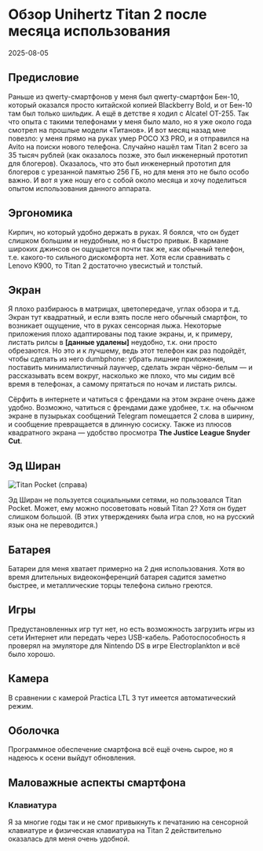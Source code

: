 # Обзор Unihertz Titan 2 после месяца использования
2025-08-05

## Предисловие
Раньше из qwerty-смартфонов у меня был qwerty-смартфон Бен-10, который оказался просто китайской копией Blackberry Bold, и от Бен-10 там был только шильдик. А ещё в детстве я ходил с Alcatel OT-255. Так что опыта с такими телефонами у меня было мало, но я уже около года смотрел на прошлые модели «Титанов». И вот месяц назад мне повезло: у меня прямо на руках умер POCO X3 PRO, и я отправился на Avito на поиски нового телефона. Случайно нашёл там Titan 2 всего за 35 тысяч рублей (как оказалось позже, это был инженерный прототип для блогеров). Оказалось, что это был инженерный прототип для блогеров с урезанной памятью 256 ГБ, но для меня это не было особо важно. И вот я уже ношу его с собой около месяца и хочу поделиться опытом использования данного аппарата.

## Эргономика
Кирпич, но который удобно держать в руках. Я боялся, что он будет слишком большим и неудобным, но я быстро привык. В кармане широких джинсов он ощущается почти так же, как обычный телефон, т.е. какого-то сильного дискомфорта нет. Хотя если сравнивать с Lenovo K900, то Titan 2 достаточно увесистый и толстый.

## Экран
Я плохо разбираюсь в матрицах, цветопередаче, углах обзора и т.д. Экран тут квадратный, и если взять после него обычный смартфон, то возникает ощущение, что в руках сенсорная лыжа. Некоторые приложения плохо адаптированы под такие экраны, и, к примеру, листать рилсы в **[данные удалены]** неудобно, т.к. они просто обрезаются. Но это и к лучшему, ведь этот телефон как раз подойдёт, чтобы сделать из него dumbphone: убрать лишние приложения, поставить минималистичный лаунчер, сделать экран чёрно-белым — и рассказывать всем вокруг, насколько же плохо, что мы сидим всё время в телефонах, а самому прятаться по ночам и листать рилсы.

Сёрфить в интернете и чатиться с френдами на этом экране очень даже удобно. Возможно, чатиться с френдами даже удобнее, т.к. на обычном экране в пузырьках сообщений Telegram помещается 2 слова в ширину, и сообщение превращается в длинную сосиску. Также из плюсов квадратного экрана — удобство просмотра **The Justice League Snyder Cut**.
 
## Эд Ширан
![Titan Pocket (справа)](https://encrypted-tbn0.gstatic.com/images?q=tbn:ANd9GcSL-awNaUJGK3esAG7kKGq54O-0vvO1SXChvQ&s)

Эд Ширан не пользуется социальными сетями, но пользовался Titan Pocket. Может, ему можно посоветовать новый Titan 2? Хотя он будет слишком большой. (В этих утверждениях была игра слов, но на русский язык она не переводится.)

## Батарея
Батареи для меня хватает примерно на 2 дня использования. Хотя во время длительных видеоконференций батарея садится заметно быстрее, и металлические торцы телефона сильно греются.

## Игры
Предустановленных игр тут нет, но есть возможность загрузить игры из сети Интернет или передать через USB-кабель. Работоспособность я проверял на эмуляторе для Nintendo DS в игре Electroplankton и всё было хорошо.

## Камера
В сравнении с камерой Practica LTL 3 тут имеется автоматический режим.

## Оболочка
Программное обеспечение смартфона всё ещё очень сырое, но я надеюсь к осени выйдут обновления.

## Маловажные аспекты смартфона
### Клавиатура
Я за многие годы так и не смог привыкнуть к печатанию на сенсорной клавиатуре и физическая клавиатура на Titan 2 действительно оказалась для меня очень удобной.
